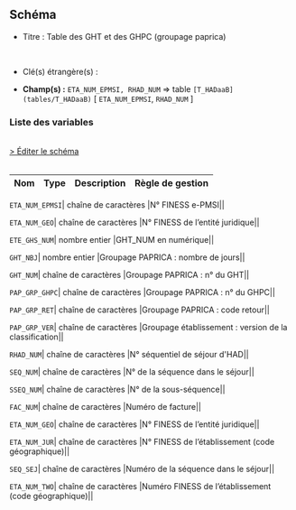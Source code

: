 ## Schéma


- Titre : Table des GHT et des GHPC (groupage paprica)
<br />



- Clé(s) étrangère(s) : <br />

- **Champ(s) :** `ETA_NUM_EPMSI, RHAD_NUM`
  => table `[T_HADaaB](tables/T_HADaaB)` [ `ETA_NUM_EPMSI`, `RHAD_NUM` ]<br />

 
### Liste des variables
<br />
<div>
    <a href="https://gitlab.com/healthdatahub/applications-du-hdh/schema-snds/-/tree/master/schemas/PMSI HAD/T_HADaaGRP.json"
       target="_blank" rel="noopener noreferrer">> Éditer le schéma</a>
</div>
<br />

Nom | Type | Description | Règle de gestion
-|-|-|-



`ETA_NUM_EPMSI`| chaîne de caractères |N° FINESS e-PMSI||

`ETA_NUM_GEO`| chaîne de caractères |N° FINESS de l’entité juridique||

`ETE_GHS_NUM`| nombre entier |GHT_NUM en numérique||

`GHT_NBJ`| nombre entier |Groupage PAPRICA : nombre de jours||

`GHT_NUM`| chaîne de caractères |Groupage PAPRICA : n° du GHT||

`PAP_GRP_GHPC`| chaîne de caractères |Groupage PAPRICA : n° du GHPC||

`PAP_GRP_RET`| chaîne de caractères |Groupage PAPRICA : code retour||

`PAP_GRP_VER`| chaîne de caractères |Groupage établissement : version de la classification||

`RHAD_NUM`| chaîne de caractères |N° séquentiel de séjour d'HAD||

`SEQ_NUM`| chaîne de caractères |N° de la séquence dans le séjour||

`SSEQ_NUM`| chaîne de caractères |N° de la sous-séquence||

`FAC_NUM`| chaîne de caractères |Numéro de facture||

`ETA_NUM_GEO`| chaîne de caractères |N° FINESS de l’entité juridique||

`ETA_NUM_JUR`| chaîne de caractères |N° FINESS de l’établissement (code géographique)||

`SEQ_SEJ`| chaîne de caractères |Numéro de la séquence dans le séjour||

`ETA_NUM_TWO`| chaîne de caractères |Numéro FINESS de l’établissement (code géographique)||
